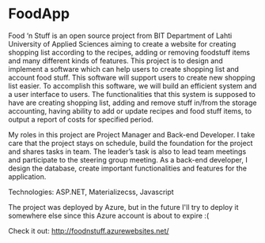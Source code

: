 # FoodApp
Food ‘n Stuff is an open source project from BIT Department of Lahti University of Applied Sciences aiming to create a website for creating shopping list according to the recipes, adding or removing foodstuff items and many different kinds of features.
This project is to design and implement a software which can help users to create shopping list and account food stuff. This software will support users to create new shopping list easier. To accomplish this software, we will build an efficient system and a user interface to users. The functionalities that this system is supposed to have are creating shopping list, adding and remove stuff in/from the storage accounting, having ability to add or update recipes and food stuff items, to output a report of costs for specified period.

My roles in this project are Project Manager and Back-end Developer. I take care that the project stays on schedule, build the foundation for the project and shares tasks in team. The leader’s task is also to lead team meetings and participate to the steering group meeting. As a back-end developer, I design the database, create important functionalities and features for the application.

Technologies: ASP.NET, Materializecss, Javascript

The project was deployed by Azure, but in the future I'll try to deploy it somewhere else since this Azure account is about to expire :(

Check it out: http://foodnstuff.azurewebsites.net/

